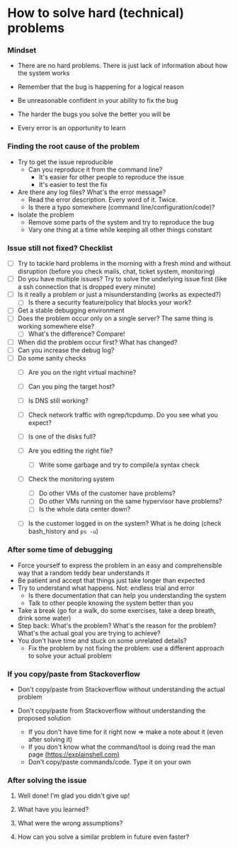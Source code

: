 # How to solve hard (technical) problems

### Mindset

- There are no hard problems. There is just lack of information about how the system works
- Remember that the bug is happening for a logical reason

- Be unreasonable confident in your ability to fix the bug
- The harder the bugs you solve the better you will be

- Every error is an opportunity to learn



### Finding the root cause of the problem

- Try to get the issue reproducible
    - Can you reproduce it from the command line?
        - It's easier for other people to reproduce the issue
        - It's easier to test the fix
- Are there any log files? What's the error message?
    - Read the error description. Every word of it. Twice.
    - Is there a typo somewhere (command line/configuration/code)?
- Isolate the problem
    - Remove some parts of the system and try to reproduce the bug
    - Vary one thing at a time while keeping all other things constant



### Issue still not fixed? Checklist

- [ ] Try to tackle hard problems in the morning with a fresh mind and without disruption (before you check mails, chat, ticket system, monitoring)
- [ ] Do you have multiple issues? Try to solve the underlying issue first (like a ssh connection that is dropped every minute)
- [ ] Is it really a problem or just a misunderstanding (works as expected?)
    - [ ] Is there a security feature/policy that blocks your work?
- [ ] Get a stable debugging environment
- [ ] Does the problem occur only on a single server? The same thing is working somewhere else?
    - [ ] What's the difference? Compare!
- [ ] When did the problem occur first? What has changed?
- [ ] Can you increase the debug log?
- [ ] Do some sanity checks 
    - [ ] Are you on the right virtual machine?
    - [ ] Can you ping the target host?
    - [ ] Is DNS still working?
    - [ ] Check network traffic with ngrep/tcpdump. Do you see what you expect?
    - [ ] Is one of the disks full?
    - [ ] Are you editing the right file?
        - [ ] Write some garbage and try to compile/a syntax check
    - [ ] Check the monitoring system
        - [ ] Do other VMs of the customer have problems?
        - [ ] Do other VMs running on the same hypervisor have problems?
        - [ ] Is the whole data center down?
    - [ ] Is the customer logged in on the system? What is he doing (check bash_history and `ps -u`)



### After some time of debugging

- Force yourself to express the problem in an easy and comprehensible way that a random teddy bear understands it
- Be patient and accept that things just take longer than expected
- Try to understand what happens. Not: endless trial and error
    - Is there documentation that can help you understanding the system
    - Talk to other people knowing the system better than you
- Take a break (go for a walk, do some exercises, take a deep breath, drink some water)
- Step back: What's  the problem? What's the reason for the problem? What's the actual goal you are trying to achieve?
- You don't have time and stuck on some unrelated details?
    - Fix the problem by not fixing the problem: use a different approach to solve your actual problem



### If you copy/paste from Stackoverflow

- Don't copy/paste from Stackoverflow without understanding the actual problem

- Don't copy/paste from Stackoverflow without understanding the proposed solution

    - If you don't have time for it right now => make a note about it (even after solving it)
    - If you don't know what the command/tool is doing read the man page [(https://explainshell.com)](https://explainshell.com/)
    - Don't copy/paste commands/code. Type it on your own

    

### After solving the issue

1) Well done! I'm glad you didn't give up!

2) What have you learned?

2) What were the wrong assumptions?

3) How can you solve a similar problem in future even faster?



### 